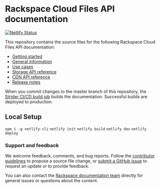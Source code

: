 # Rackspace Cloud Files API documentation

[![Netlify Status](https://api.netlify.com/api/v1/badges/1c0764a0-ae1e-4da2-a3c8-fb268d54b7aa/deploy-status)](https://app.netlify.com/sites/docs-cloud-files/deploys)

This repository contains the source files for the following Rackspace Cloud Files API documentation:

* [Getting started](https://developer.rackspace.com/docs/cloud-files/v1/getting-started/)
* [General information](https://developer.rackspace.com/docs/cloud-files/v1/general-api-info/)
* [Use cases](https://developer.rackspace.com/docs/cloud-files/v1/use-cases/)
* [Storage API reference](https://developer.rackspace.com/docs/cloud-files/v1/storage-api-reference/)
* [CDN API reference](https://developer.rackspace.com/docs/cloud-files/v1/cdn-api-reference/)
* [Release notes](https://developer.rackspace.com/docs/cloud-files/v1/release-notes/)

When you commit changes to the master branch of this repository, the
[Strider CI/CD build job](https://build.developer.rackspace.com/rackerlabs/docs-cloud-files/)
builds the documentation. Successful builds are deployed to production.

## Local Setup

`npm i -g netlify-cli`
`netlify init`
`netlify build`
`netlify dev`
`netlify deploy`

### Support and feedback

We welcome feedback, comments, and bug reports. Follow the
[contributor guidelines](CONTRIBUTING.md)
to propose a source file change, or [submit a GitHub issue](https://github.com/rackerlabs/docs-cloud-files/issues/new)
to request an update or to provide feedback.

You can also contact the [Rackspace documentation team](mailto:devdoc@rackspace.com) directly for general issues
or questions about the content.
